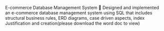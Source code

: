 E-commerce Database Management System
 Designed and implemented an e-commerce database management system using SQL that includes structural business rules, 
ERD diagrams, case driven aspects, index Justification and creation(please download the word doc to view)
